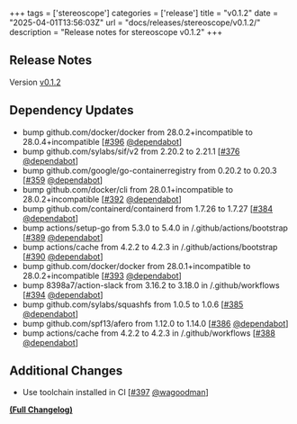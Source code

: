 +++
tags = ['stereoscope']
categories = ['release']
title = "v0.1.2"
date = "2025-04-01T13:56:03Z"
url = "docs/releases/stereoscope/v0.1.2/"
description = "Release notes for stereoscope v0.1.2"
+++

## Release Notes

Version [v0.1.2](https://github.com/anchore/stereoscope/releases/tag/v0.1.2)

## Dependency Updates

- bump github.com/docker/docker from 28.0.2+incompatible to 28.0.4+incompatible [[#396](https://github.com/anchore/stereoscope/pull/396) [@dependabot](https://github.com/dependabot)]
- bump github.com/sylabs/sif/v2 from 2.20.2 to 2.21.1 [[#376](https://github.com/anchore/stereoscope/pull/376) [@dependabot](https://github.com/dependabot)]
- bump github.com/google/go-containerregistry from 0.20.2 to 0.20.3 [[#359](https://github.com/anchore/stereoscope/pull/359) [@dependabot](https://github.com/dependabot)]
- bump github.com/docker/cli from 28.0.1+incompatible to 28.0.2+incompatible [[#392](https://github.com/anchore/stereoscope/pull/392) [@dependabot](https://github.com/dependabot)]
- bump github.com/containerd/containerd from 1.7.26 to 1.7.27 [[#384](https://github.com/anchore/stereoscope/pull/384) [@dependabot](https://github.com/dependabot)]
- bump actions/setup-go from 5.3.0 to 5.4.0 in /.github/actions/bootstrap [[#389](https://github.com/anchore/stereoscope/pull/389) [@dependabot](https://github.com/dependabot)]
- bump actions/cache from 4.2.2 to 4.2.3 in /.github/actions/bootstrap [[#390](https://github.com/anchore/stereoscope/pull/390) [@dependabot](https://github.com/dependabot)]
- bump github.com/docker/docker from 28.0.1+incompatible to 28.0.2+incompatible [[#393](https://github.com/anchore/stereoscope/pull/393) [@dependabot](https://github.com/dependabot)]
- bump 8398a7/action-slack from 3.16.2 to 3.18.0 in /.github/workflows [[#394](https://github.com/anchore/stereoscope/pull/394) [@dependabot](https://github.com/dependabot)]
- bump github.com/sylabs/squashfs from 1.0.5 to 1.0.6 [[#385](https://github.com/anchore/stereoscope/pull/385) [@dependabot](https://github.com/dependabot)]
- bump github.com/spf13/afero from 1.12.0 to 1.14.0 [[#386](https://github.com/anchore/stereoscope/pull/386) [@dependabot](https://github.com/dependabot)]
- bump actions/cache from 4.2.2 to 4.2.3 in /.github/workflows [[#388](https://github.com/anchore/stereoscope/pull/388) [@dependabot](https://github.com/dependabot)]

## Additional Changes

- Use toolchain installed in CI [[#397](https://github.com/anchore/stereoscope/pull/397) [@wagoodman](https://github.com/wagoodman)]

**[(Full Changelog)](https://github.com/anchore/stereoscope/compare/v0.1.0...v0.1.2)**
